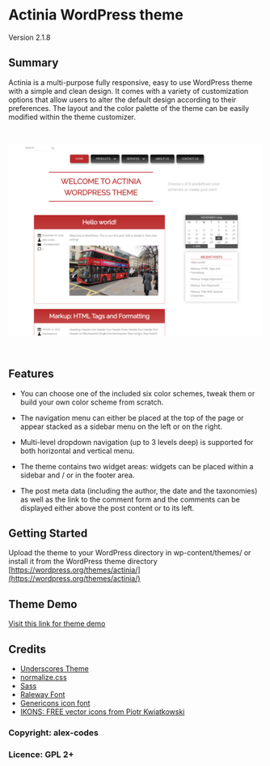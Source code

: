 # Actinia WordPress theme

Version 2.1.8

## Summary

Actinia is a multi-purpose fully responsive, easy to use WordPress theme with a simple and clean design. It comes with a variety of customization options that allow users to alter the default design according to their preferences. The layout and the color palette of the theme can be easily modified within the theme customizer.

<br/>

![actinia theme live screenshot](/screenshot.png?raw=true)

<br/>

## Features

- You can choose one of the included six color schemes, tweak them or build your own color scheme from scratch.

- The navigation menu can either be placed at the top of the page or appear stacked as a sidebar menu on the left or on the right.

- Multi-level dropdown navigation (up to 3 levels deep) is supported for both horizontal and vertical menu.

- The theme contains two widget areas: widgets can be placed within a sidebar and / or in the footer area.

- The post meta data (including the author, the date and the taxonomies) as well as the link to the comment form and the comments can be displayed either above the post content or to its left.

## Getting Started

Upload the theme to your WordPress directory in wp-content/themes/ or install it from the WordPress theme directory [https://wordpress.org/themes/actinia/](https://wordpress.org/themes/actinia/)

## Theme Demo

[Visit this link for theme demo](https://actinia-theme-live.com)

## Credits

- [Underscores Theme](http://underscores.me/)
- [normalize.css](http://necolas.github.io/normalize.css)
- [Sass](https://sass-lang.com/)
- [Raleway Font](https://fonts.google.com/specimen/Raleway)
- [Genericons icon font](http://genericons.com/)
- [IKONS: FREE vector icons from Piotr Kwiatkowski](http://ikons.piotrkwiatkowski.co.uk/)

### Copyright: alex-codes

### Licence: GPL 2+